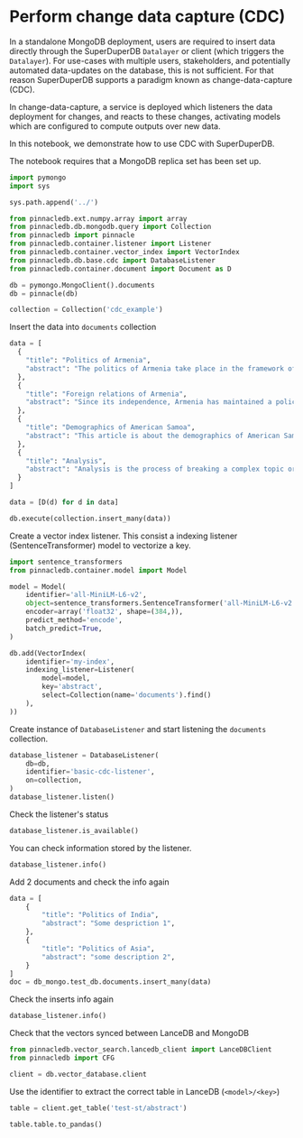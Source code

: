 # Perform change data capture (CDC)

In a standalone MongoDB deployment, users are required to insert data directly through the 
SuperDuperDB `Datalayer` or client (which triggers the `Datalayer`). For use-cases 
with multiple users, stakeholders, and potentially automated data-updates on the database,
this is not sufficient. For that reason SuperDuperDB supports a paradigm known as 
change-data-capture (CDC). 

In change-data-capture, a service is deployed which listeners the data deployment for changes, and 
reacts to these changes, activating models which are configured to compute outputs over new data.

In this notebook, we demonstrate how to use CDC with SuperDuperDB.

The notebook requires that a MongoDB replica set has been set up.

```python
import pymongo
import sys

sys.path.append('../')

from pinnacledb.ext.numpy.array import array
from pinnacledb.db.mongodb.query import Collection
from pinnacledb import pinnacle
from pinnacledb.container.listener import Listener
from pinnacledb.container.vector_index import VectorIndex
from pinnacledb.db.base.cdc import DatabaseListener
from pinnacledb.container.document import Document as D
```


```python
db = pymongo.MongoClient().documents
db = pinnacle(db)

collection = Collection('cdc_example')
```

Insert the data into `documents` collection


```python
data = [
  {
    "title": "Politics of Armenia",
    "abstract": "The politics of Armenia take place in the framework of the parliamentary representative democratic republic of Armenia, whereby the President of Armenia is the head of state and the Prime Minister of Armenia the head of government, and of a multi-party system. Executive power is exercised by the President and the Government."
  },
  {
    "title": "Foreign relations of Armenia",
    "abstract": "Since its independence, Armenia has maintained a policy of complementarism by trying to have positive and friendly relations with Iran, Russia, and the West, including the United States and the European Union.– \"Armenian Foreign Policy Between Russia, Iran And U."
  },
  {
    "title": "Demographics of American Samoa",
    "abstract": "This article is about the demographics of American Samoa, including population density, ethnicity, education level, health of the populace, economic status, religious affiliations and other aspects of the population. American Samoa is an unincorporated territory of the United States located in the South Pacific Ocean."
  },
  {
    "title": "Analysis",
    "abstract": "Analysis is the process of breaking a complex topic or substance into smaller parts in order to gain a better understanding of it. The technique has been applied in the study of mathematics and logic since before Aristotle (384–322 B."
  }
]

data = [D(d) for d in data]

db.execute(collection.insert_many(data))
```

Create a vector index listener.
This consist a indexing listener (SentenceTransformer) model to vectorize a key.


```python
import sentence_transformers 
from pinnacledb.container.model import Model

model = Model(
    identifier='all-MiniLM-L6-v2',
    object=sentence_transformers.SentenceTransformer('all-MiniLM-L6-v2'),
    encoder=array('float32', shape=(384,)),
    predict_method='encode',
    batch_predict=True,
)

db.add(VectorIndex(
    identifier='my-index',
    indexing_listener=Listener(
        model=model,
        key='abstract',
        select=Collection(name='documents').find()
    ),
))
```

Create instance of `DatabaseListener` and start listening the `documents` collection.


```python
database_listener = DatabaseListener(
    db=db,
    identifier='basic-cdc-listener',
    on=collection,
)
database_listener.listen()
```

Check the listener's status


```python
database_listener.is_available()
```

You can check information stored by the listener.


```python
database_listener.info()
```

Add 2 documents and check the info again


```python
data = [
    {
        "title": "Politics of India",
        "abstract": "Some despriction 1",
    }, 
    {
        "title": "Politics of Asia",
        "abstract": "some description 2",
    }
]
doc = db_mongo.test_db.documents.insert_many(data)
```

Check the inserts info again


```python
database_listener.info()
```

Check that the vectors synced between LanceDB and MongoDB


```python
from pinnacledb.vector_search.lancedb_client import LanceDBClient
from pinnacledb import CFG
```


```python
client = db.vector_database.client
```

Use the identifier to extract the correct table in LanceDB (`<model>/<key>`)


```python
table = client.get_table('test-st/abstract')
```


```python
table.table.to_pandas()
```
